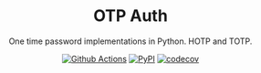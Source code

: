 <div align="center">

# OTP Auth

One time password implementations in Python. HOTP and TOTP.

[![Github Actions](https://github.com/authlib/otpauth/actions/workflows/tests.yml/badge.svg)](https://github.com/authlib/otpauth/actions/workflows/tests.yml)
[![PyPI](https://badgen.net/pypi/v/authlib)](https://pypi.org/project/otpauth)
[![codecov](https://badgen.net/codecov/c/github/authlib/otpauth)](https://codecov.io/gh/authlib/otpauth)

</div>
